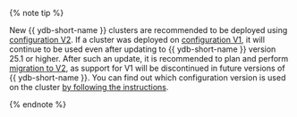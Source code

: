 {% note tip %}

New {{ ydb-short-name }} clusters are recommended to be deployed using [configuration V2](../configuration-v2/index.md). If a cluster was deployed on [configuration V1](../configuration-v1/index.md), it will continue to be used even after updating to {{ ydb-short-name }} version 25.1 or higher. After such an update, it is recommended to plan and perform [migration to V2](../migration/migration-to-v2.md), as support for V1 will be discontinued in future versions of {{ ydb-short-name }}. You can find out which configuration version is used on the cluster [by following the instructions](../check-config-version.md).

{% endnote %}